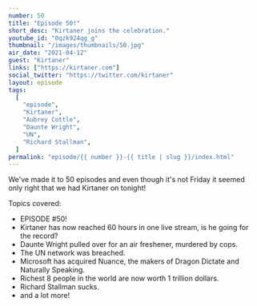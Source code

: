 ```yaml
---
number: 50
title: "Episode 50!"
short_desc: "Kirtaner joins the celebration."
youtube_id: "0qzk924qg_g"
thumbnail: "/images/thumbnails/50.jpg"
air_date: "2021-04-12"
guest: "Kirtaner"
links: ["https://kirtaner.com"]
social_twitter: "https://twitter.com/kirtaner"
layout: episode
tags:
  [
    "episode",
    "Kirtaner",
    "Aubrey Cottle",
    "Daunte Wright",
    "UN",
    "Richard Stallman",
  ]
permalink: "episode/{{ number }}-{{ title | slug }}/index.html"
---
```


We've made it to 50 episodes and even though it's not Friday it seemed only right that we had Kirtaner on tonight!

Topics covered:

- EPISODE #50!
- Kirtaner has now reached 60 hours in one live stream, is he going for the record?
- Daunte Wright pulled over for an air freshener, murdered by cops.
- The UN network was breached.
- Microsoft has acquired Nuance, the makers of Dragon Dictate and Naturally Speaking.
- Richest 8 people in the world are now worth 1 trillion dollars.
- Richard Stallman sucks.
- and a lot more!
